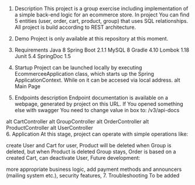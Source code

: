 1. Description
This project is a group exercise including implementation of a simple back-end logic for an ecommerce store. In project You can find 5 entities (user, order, cart, product, group) that uses SQL relationships. All project is build according to REST architecture.

2. Demo
Project is only available at this repository at this moment.

3. Requirements
Java 8
Spring Boot 2.1.1
MySQL 8
Gradle 4.10
Lombok 1.18
Junit 5.4
SpringDoc 1.5
4. Startup
Project can be launched locally by executing EcommerceeApplication class, which starts up the Spring ApplicationContext. While on it can be accesed via local address. alt Main Page

5. Endpoints description
Endpoint documentation is available on a webpage, generated by project on this URL. If You opened something else with swagger You need to change value in box to: /v3/api-docs

alt CartController	alt GroupController
alt OrderController	alt ProductController
alt UserController	
6. Application
At this stage, project can operate with simple operations like:

create User and Cart for user,
Product will be deleted when Group is deleted, but when Product is deleted Group stays,
Order is based on a created Cart,
can deactivate User,
Future development:

more appropriate business logic,
add payment methods and announcers (mailing system etc.),
security features,
7. Troubleshooting
To be added
